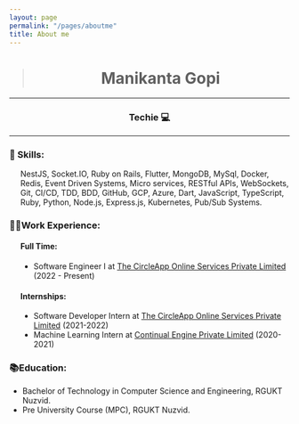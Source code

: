 ```yaml
---
layout: page
permalink: "/pages/aboutme"
title: About me
---
```

<div style="text-align: center;">

><h1>Manikanta Gopi</h1>

</div>

---
<div style="text-align: center; text-autospace: ideograph-alpha">

<h3>Techie 💻</h3>

</div>

-----
<div style="text-align: left;">
    <h3> 🦾 Skills:</h3>
    <div style="margin-left: 20px">
        NestJS, Socket.IO, Ruby on Rails, Flutter, MongoDB, MySql, Docker,
        Redis, Event Driven Systems, Micro services, RESTful APIs, WebSockets, 
        Git, CI/CD, TDD, BDD, GitHub, GCP, Azure, Dart, JavaScript, TypeScript,
        Ruby, Python, Node.js, Express.js, Kubernetes, Pub/Sub Systems.
    </div>
</div>

<div style="text-align: left;">
<h3>👨‍💻Work Experience:</h3>
    <div style="text-align: left; margin-left: 20px;">
        <h4>Full Time:</h4>
            <ul>
              <li>Software Engineer I at <a href="https://praja.buzz/">The CircleApp Online Services Private Limited</a> (2022 - Present)</li>
            </ul>
        <h4>Internships:</h4>
            <ul>
              <li>Software Developer Intern at <a href="https://praja.buzz/">The CircleApp Online Services Private Limited</a> (2021-2022)</li>
              <li>Machine Learning Intern at <a href="https://www.continualengine.com/">Continual Engine Private Limited</a> (2020-2021)</li>
            </ul>
    </div>
</div>

<div style="text-align: left;">
<h3>📚Education:</h3>
<ul>
  <li>Bachelor of Technology in Computer Science and Engineering, RGUKT Nuzvid.</li>
  <li>Pre University Course (MPC), RGUKT Nuzvid.</li>
</ul>
</div>



